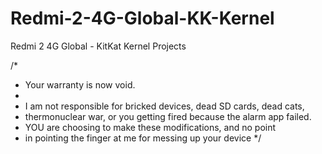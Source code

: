 # Redmi-2-4G-Global-KK-Kernel
Redmi 2 4G Global - KitKat Kernel Projects

/*
 * Your warranty is now void.
 *
 * I am not responsible for bricked devices, dead SD cards, dead cats,
 * thermonuclear war, or you getting fired because the alarm app failed.  
 * YOU are choosing to make these modifications, and no point
 * in pointing the finger at me for messing up your device
 */

